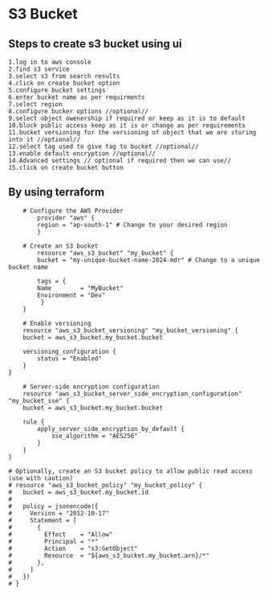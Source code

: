 # S3 Bucket
## Steps to create s3 bucket using ui
    1.log in to aws console
    2.find s3 service
    3.select s3 from search results
    4.click on create bucket option
    5.configure bucket settings
    6.enter bucket name as per requirments
    7.select region 
    8.configure bucker options //optional//
    9.select object owenership if required or keep as it is to default 
    10.block public access keep as it is or change as per requirements 
    11.bucket versioning for the versioning of object that we are storing into it //optional//
    12.select tag used to give tag to bucket //optional//
    13.enable default encryption //optional//
    14.Advanced settings // optional if required then we can use//
    15.click on create bucket button 

## By using terraform
        # Configure the AWS Provider
            provider "aws" {
            region = "ap-south-1" # Change to your desired region
            }

        # Create an S3 bucket
            resource "aws_s3_bucket" "my_bucket" {
            bucket = "my-unique-bucket-name-2024-mdr" # Change to a unique bucket name

            tags = {
            Name        = "MyBucket"
            Environment = "Dev"
             }
        }

        # Enable versioning
        resource "aws_s3_bucket_versioning" "my_bucket_versioning" {
        bucket = aws_s3_bucket.my_bucket.bucket

        versioning_configuration {
            status = "Enabled"
        }
    }

        # Server-side encryption configuration
        resource "aws_s3_bucket_server_side_encryption_configuration" "my_bucket_sse" {
        bucket = aws_s3_bucket.my_bucket.bucket

        rule {
            apply_server_side_encryption_by_default {
                sse_algorithm = "AES256"
            }
        }
    }

    # Optionally, create an S3 bucket policy to allow public read access (use with caution)
    # resource "aws_s3_bucket_policy" "my_bucket_policy" {
    #   bucket = aws_s3_bucket.my_bucket.id
    #
    #   policy = jsonencode({
    #     Version = "2012-10-17"
    #     Statement = [
    #       {
    #         Effect    = "Allow"
    #         Principal = "*"
    #         Action    = "s3:GetObject"
    #         Resource  = "${aws_s3_bucket.my_bucket.arn}/*"
    #       },
    #     ]
    #   })
    # }
